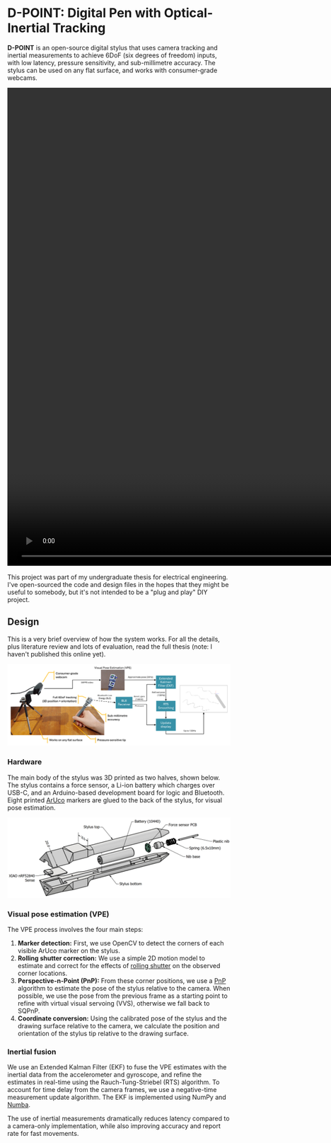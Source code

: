 # D-POINT: Digital Pen with Optical-Inertial Tracking

**D-POINT** is an open-source digital stylus that uses camera tracking and inertial measurements to achieve 6DoF (six degrees of freedom) inputs, with low latency, pressure sensitivity, and sub-millimetre accuracy.
The stylus can be used on any flat surface, and works with consumer-grade webcams.

<video src="https://github.com/Jcparkyn/dpoint/assets/51850908/21d00ce3-6456-4fba-8c24-4bc8e6642a0d" width="1920" height="1080" autoplay loop muted></video>

This project was part of my undergraduate thesis for electrical engineering. I've open-sourced the code and design files in the hopes that they might be useful to somebody, but it's not intended to be a "plug and play" DIY project.

## Design

This is a very brief overview of how the system works. For all the details, plus literature review and lots of evaluation, read the full thesis (note: I haven't published this online yet).

![Block diagram showing how the system works](assets/block-diagram.png)

### Hardware

The main body of the stylus was 3D printed as two halves, shown below. The stylus contains a force sensor, a Li-ion battery which charges over USB-C, and an Arduino-based development board for logic and Bluetooth. Eight printed [ArUco](https://www.uco.es/investiga/grupos/ava/portfolio/aruco/) markers are glued to the back of the stylus, for visual pose estimation.

![CAD drawing showing the hardware design of the stylus](assets/cad-drawing.png)

### Visual pose estimation (VPE)

The VPE process involves the four main steps:
1. **Marker detection:** First, we use OpenCV to detect the corners of each visible ArUco marker on the stylus.
1. **Rolling shutter correction:** We use a simple 2D motion model to estimate and correct for the effects of [rolling shutter](https://en.wikipedia.org/wiki/Rolling_shutter) on the observed corner locations.
1. **Perspective-n-Point (PnP):** From these corner positions, we use a [PnP](https://en.wikipedia.org/wiki/Perspective-n-Point) algorithm to estimate the pose of the stylus relative to the camera. When possible, we use the pose from the previous frame as a starting point to refine with virtual visual servoing (VVS), otherwise we fall back to SQPnP.
1. **Coordinate conversion:** Using the calibrated pose of the stylus and the drawing surface relative to the camera, we calculate the position and orientation of the stylus tip relative to the drawing surface.

### Inertial fusion

We use an Extended Kalman Filter (EKF) to fuse the VPE estimates with the inertial data from the accelerometer and gyroscope, and refine the estimates in real-time using the Rauch-Tung-Striebel (RTS) algorithm. To account for time delay from the camera frames, we use a negative-time measurement update algorithm. The EKF is implemented using NumPy and [Numba](https://numba.pydata.org/).

The use of inertial measurements dramatically reduces latency compared to a camera-only implementation, while also improving accuracy and report rate for fast movements.
